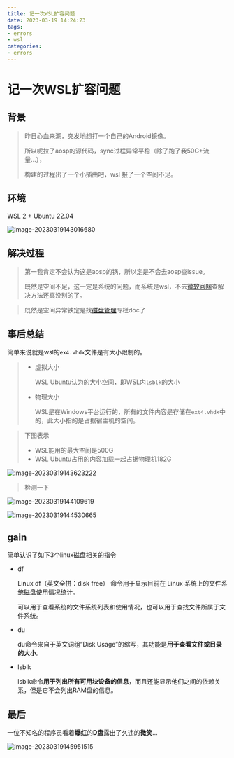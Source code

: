 ```yaml
---
title: 记一次WSL扩容问题
date: 2023-03-19 14:24:23
tags:
- errors
- wsl
categories:
- errors
---
```




# 记一次WSL扩容问题



## 背景

> 昨日心血来潮，突发地想打一个自己的Android镜像。
>
> 所以呢拉了aosp的源代码，sync过程异常平稳（除了跑了我50G+流量...），
>
> 构建的过程出了一个小插曲吧，wsl 报了一个空间不足。





## 环境



WSL 2 + Ubuntu 22.04

![image-20230319143016680](https://typora-blog-picture.oss-cn-chengdu.aliyuncs.com/blog/image-20230319143016680.png)



## 解决过程



> 第一我肯定不会认为这是aosp的锅，所以定是不会去aosp查issue。
>
> 既然是空间不足，这一定是系统的问题，而系统是wsl，不去[微软官网](https://learn.microsoft.com/zh-cn/windows/wsl)查解决方法还真没别的了。



> 既然是空间异常铁定是找[磁盘管理](https://learn.microsoft.com/zh-cn/windows/wsl/disk-space)专栏doc了





## 事后总结



简单来说就是wsl的`ex4.vhdx`文件是有大小限制的。

> - 虚拟大小
>
>   WSL Ubuntu认为的大小空间，即WSL内`lsblk`的大小
>
> - 物理大小
>
>   WSL是在Windows平台运行的，所有的文件内容是存储在`ext4.vhdx`中的，此大小指的是占据宿主机的空间。

> 下图表示
>
> - WSL能用的最大空间是500G
> - WSL Ubuntu占用的内容加载一起占据物理机182G

![image-20230319143623222](https://typora-blog-picture.oss-cn-chengdu.aliyuncs.com/blog/image-20230319143623222.png)



> 检测一下

![image-20230319144109619](https://typora-blog-picture.oss-cn-chengdu.aliyuncs.com/blog/image-20230319144109619.png)



![image-20230319144530665](https://typora-blog-picture.oss-cn-chengdu.aliyuncs.com/blog/image-20230319144530665.png)





## gain



简单认识了如下3个linux磁盘相关的指令

- df

  Linux df（英文全拼：disk free） 命令用于显示目前在 Linux 系统上的文件系统磁盘使用情况统计。

  可以用于查看系统的文件系统列表和使用情况，也可以用于查找文件所属于文件系统。

- du

  du命令来自于英文词组“Disk Usage”的缩写，其功能是**用于查看文件或目录的大小**。

- lsblk

  lsblk命令**用于列出所有可用块设备的信息**，而且还能显示他们之间的依赖关系，但是它不会列出RAM盘的信息。



## 最后



一位不知名的程序员看着**爆红**的**D盘**露出了久违的**微笑**...



![image-20230319145951515](https://typora-blog-picture.oss-cn-chengdu.aliyuncs.com/blog/image-20230319145951515.png)
